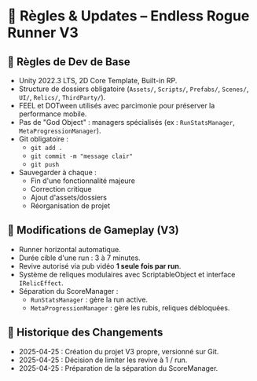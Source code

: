 ﻿# 📖 Règles & Updates – Endless Rogue Runner V3

## 🔹 Règles de Dev de Base
- Unity 2022.3 LTS, 2D Core Template, Built-in RP.
- Structure de dossiers obligatoire (`Assets/`, `Scripts/`, `Prefabs/`, `Scenes/`, `UI/`, `Relics/`, `ThirdParty/`).
- FEEL et DOTween utilisés avec parcimonie pour préserver la performance mobile.
- Pas de "God Object" : managers spécialisés (ex : `RunStatsManager`, `MetaProgressionManager`).
- Git obligatoire :
  - `git add .`
  - `git commit -m "message clair"`
  - `git push`
- Sauvegarder à chaque :
  - Fin d'une fonctionnalité majeure
  - Correction critique
  - Ajout d'assets/dossiers
  - Réorganisation de projet

## 🔹 Modifications de Gameplay (V3)
- Runner horizontal automatique.
- Durée cible d'une run : 3 à 7 minutes.
- Revive autorisé via pub vidéo **1 seule fois par run**.
- Système de reliques modulaires avec ScriptableObject et interface `IRelicEffect`.
- Séparation du ScoreManager :
  - `RunStatsManager` : gère la run active.
  - `MetaProgressionManager` : gère les rubis, reliques débloquées.

## 🔹 Historique des Changements
- 2025-04-25 : Création du projet V3 propre, versionné sur Git.
- 2025-04-25 : Décision de limiter les revive à 1 / run.
- 2025-04-25 : Préparation de la séparation du ScoreManager.
